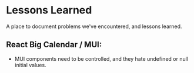 # Lessons Learned

A place to document problems we've encountered, and lessons learned. 

## React Big Calendar / MUI: 

- MUI components need to be controlled, and they hate undefined or null initial values. 

